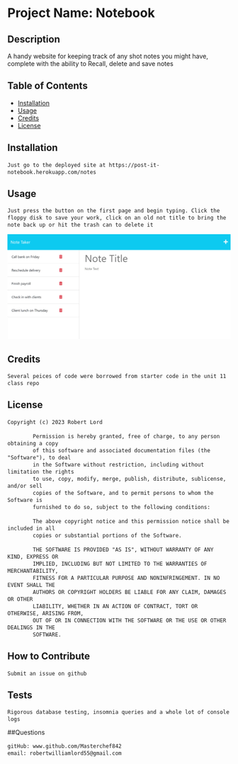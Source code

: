 

# Project Name: Notebook

## Description

A handy website for keeping track of any shot notes you might have, complete with the ability to Recall, delete and save notes 

## Table of Contents

- [Installation](#Installation)
- [Usage](#Usage)
- [Credits](#Credits)
- [License](#License)

## Installation
    Just go to the deployed site at https://post-it-notebook.herokuapp.com/notes

## Usage

    Just press the button on the first page and begin typing. Click the floppy disk to save your work, click on an old not title to bring the note back up or hit the trash can to delete it 
    

![a screenshot of the website](./Assets/11-express-homework-demo-01.png?raw=true)

## Credits
    Several peices of code were borrowed from starter code in the unit 11 class repo

## License

    Copyright (c) 2023 Robert Lord

            Permission is hereby granted, free of charge, to any person obtaining a copy
            of this software and associated documentation files (the "Software"), to deal
            in the Software without restriction, including without limitation the rights
            to use, copy, modify, merge, publish, distribute, sublicense, and/or sell
            copies of the Software, and to permit persons to whom the Software is
            furnished to do so, subject to the following conditions:
            
            The above copyright notice and this permission notice shall be included in all
            copies or substantial portions of the Software.
            
            THE SOFTWARE IS PROVIDED "AS IS", WITHOUT WARRANTY OF ANY KIND, EXPRESS OR
            IMPLIED, INCLUDING BUT NOT LIMITED TO THE WARRANTIES OF MERCHANTABILITY,
            FITNESS FOR A PARTICULAR PURPOSE AND NONINFRINGEMENT. IN NO EVENT SHALL THE
            AUTHORS OR COPYRIGHT HOLDERS BE LIABLE FOR ANY CLAIM, DAMAGES OR OTHER
            LIABILITY, WHETHER IN AN ACTION OF CONTRACT, TORT OR OTHERWISE, ARISING FROM,
            OUT OF OR IN CONNECTION WITH THE SOFTWARE OR THE USE OR OTHER DEALINGS IN THE
            SOFTWARE.

## How to Contribute

    Submit an issue on github

## Tests

    Rigorous database testing, insomnia queries and a whole lot of console logs

##Questions

    gitHub: www.github.com/Masterchef842
    email: robertwilliamlord55@gmail.com
    